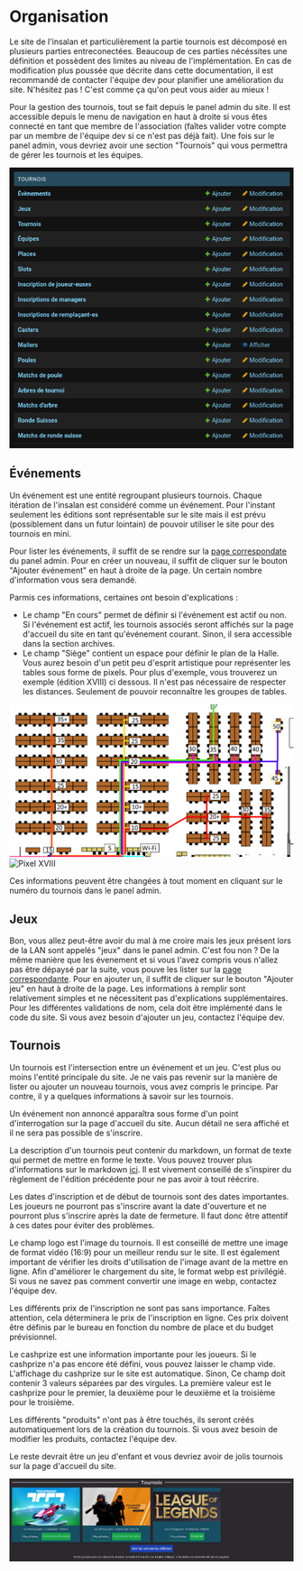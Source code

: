 # Organisation

Le site de l'insalan et particulièrement la partie tournois est décomposé en
plusieurs parties entreconectées. Beaucoup de ces parties nécéssites une
définition et possèdent des limites au niveau de l'implémentation. En cas de
modification plus poussée que décrite dans cette documentation, il est
recommandé de contacter l'équipe dev pour planifier une amélioration du site.
N'hésitez pas ! C'est comme ça qu'on peut vous aider au mieux !

Pour la gestion des tournois, tout se fait depuis le panel admin du site. Il est
accessible depuis le menu de navigation en haut à droite si vous êtes connecté
en tant que membre de l'association (faîtes valider votre compte par un membre
de l'équipe dev si ce n'est pas déjà fait). Une fois sur le panel admin, vous
devriez avoir une section "Tournois" qui vous permettra de gérer les tournois et
les équipes.

![Panel admin tournois](../assets/images/admin-tournois.png)

## Événements

Un événement est une entité regroupant plusieurs tournois. Chaque itération de
l'insalan est considéré comme un événement. Pour l'instant seulement les
éditions sont représentable sur le site mais il est prévu (possiblement dans un
futur lointain) de pouvoir utiliser le site pour des tournois en mini.

Pour lister les événements, il suffit de se rendre sur la [page
correspondate](https://api.insalan.fr/v1/admin/tournament/event/) du panel
admin. Pour en créer un nouveau, il suffit de cliquer sur le bouton "Ajouter
événement" en haut à droite de la page. Un certain nombre d'information vous
sera demandé.

Parmis ces informations, certaines ont besoin d'explications : 
- Le champ "En cours" permet de définir si l'événement est actif ou non. Si
  l'événement est actif, les tournois associés seront affichés sur la page
  d'accueil du site en tant qu'événement courant. Sinon, il sera accessible dans
  la section archives.
- Le champ "Siège" contient un espace pour définir le plan de la Halle. Vous
  aurez besoin d'un petit peu d'esprit artistique pour représenter les tables
  sous forme de pixels. Pour plus d'exemple, vous trouverez un exemple (édition
  XVIII) ci dessous. Il n'est pas nécessaire de respecter les distances.
  Seulement de pouvoir reconnaître les groupes de tables.

![Plan Insalan XVIII](../assets/images/insalanXVIII.png) ![Pixel
XVIII](../assets/images/pixelXVIII.png)

Ces informations peuvent être changées à tout moment en cliquant sur le numéro
du tournois dans le panel admin.

## Jeux

Bon, vous allez peut-être avoir du mal à me croire mais les jeux présent lors de
la LAN sont appelés "jeux" dans le panel admin. C'est fou non ? De la même
manière que les évenement et si vous l'avez compris vous n'allez pas être
dépaysé par la suite, vous pouve les lister sur la [page
correspondante](https://api.insalan.fr/v1/admin/tournament/game/). Pour en
ajouter un, il suffit de cliquer sur le bouton "Ajouter jeu" en haut à droite de
la page. Les informations à remplir sont relativement simples et ne nécessitent
pas d'explications supplémentaires. Pour les différentes validations de nom,
cela doit être implémenté dans le code du site. Si vous avez besoin d'ajouter un
jeu, contactez l'équipe dev.

## Tournois

Un tournois est l'intersection entre un événement et un jeu. C'est plus ou moins
l'entité principale du site. Je ne vais pas revenir sur la manière de lister ou
ajouter un nouveau tournois, vous avez compris le principe. Par contre, il y a
quelques informations à savoir sur les tournois.

Un événement non annoncé apparaîtra sous forme d'un point d'interrogation sur la
page d'accueil du site. Aucun détail ne sera affiché et il ne sera pas possible
de s'inscrire. 

La description d'un tournois peut contenir du markdown, un format de texte qui
permet de mettre en forme le texte. Vous pouvez trouver plus d'informations sur
le markdown [ici](https://commonmark.org/). Il est vivement conseillé de
s'inspirer du règlement de l'édition précédente pour ne pas avoir à tout
réécrire.

Les dates d'inscription et de début de tournois sont des dates importantes. Les
joueurs ne pourront pas s'inscrire avant la date d'ouverture et ne pourront plus
s'inscrire après la date de fermeture. Il faut donc être attentif à ces dates
pour éviter des problèmes.

Le champ logo est l'image du tournois. Il est conseillé de mettre une image de
format vidéo (16:9) pour un meilleur rendu sur le site. Il est également
important de vérifier les droits d'utilisation de l'image avant de la mettre en
ligne. Afin d'améliorer le chargement du site, le format webp est privilégié. Si
vous ne savez pas comment convertir une image en webp, contactez l'équipe dev.

Les différents prix de l'inscription ne sont pas sans importance. Faîtes
attention, cela déterminera le prix de l'inscription en ligne. Ces prix doivent
être définis par le bureau en fonction du nombre de place et du budget
prévisionnel.

Le cashprize est une information importante pour les joueurs. Si le cashprize
n'a pas encore été défini, vous pouvez laisser le champ vide. L'affichage du
cashprize sur le site est automatique. Sinon, Ce champ doit contenir 3 valeurs
séparées par des virgules. La première valeur est le cashprize pour le premier,
la deuxième pour le deuxième et la troisième pour le troisième.

Les différents "produits" n'ont pas à être touchés, ils seront créés
automatiquement lors de la création du tournois. Si vous avez besoin de modifier
les produits, contactez l'équipe dev.

Le reste devrait être un jeu d'enfant et vous devriez avoir de jolis tournois sur la page d'accueil du site.

![Accueil du site](../assets/images/website.png)

